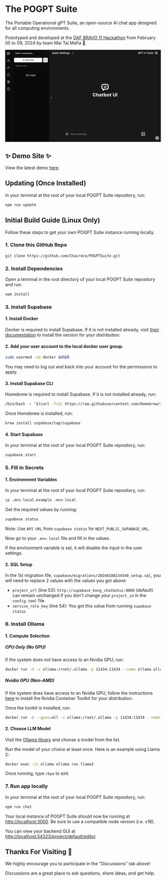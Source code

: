 # The POGPT Suite

The Portable Operational gPT Suite, an open-source AI chat app designed for all computing environments.

Prototyped and developed at the [DAF BRAVO 11 Hackathon](https://www.defense.gov/News/Releases/Release/Article/3610215/chief-digital-and-artificial-intelligence-office-to-host-hackathon-in-hawaii/) from February 05 to 09, 2024 by team Mai Tai Mafia 🍹.

<img src="./public/readme/screenshot.png" alt="Chatbot UI" width="600">

## ✨ Demo Site ✨

View the latest demo [here](https://pogpt.ambercaravalho.com).

## Updating (Once Installed)

In your terminal at the root of your local POGPT Suite repository, run:

```bash
npm run update
```

## Initial Build Guide (Linux Only)

Follow these steps to get your own POGPT Suite instance running locally.

### 1. Clone this GitHub Repo

```bash
git clone https://github.com/Chair4ce/POGPTSuite.git
```

### 2. Install Dependencies

Open a terminal in the root directory of your local POGPT Suite repository and run:

```bash
npm install
```

### 3. Install Supabase

#### 1. Install Docker

Docker is required to install Supabase. If it is not installed already, visit [their documentation](https://docs.docker.com/desktop/install/linux-install/) to install the version for your distribution.

#### 2. Add your user account to the local docker user group.

```bash
sudo usermod -aG docker $USER
```

You may need to log out and back into your account for the permissions to apply.

#### 3. Install Supabase CLI

Homebrew is required to install Supabase. If it is not installed already, run:

```bash
/bin/bash -c "$(curl -fsSL https://raw.githubusercontent.com/Homebrew/install/HEAD/install.sh)"
```

Once Homebrew is installed, run:

```bash
brew install supabase/tap/supabase
```

#### 4. Start Supabase

In your terminal at the root of your local POGPT Suite repository, run:

```bash
supabase start
```

### 5. Fill in Secrets

#### 1. Environment Variables

In your terminal at the root of your local POGPT Suite repository, run:

```bash
cp .env.local.example .env.local
```

Get the required values by running:

```bash
supabase status
```

Note: Use `API URL` from `supabase status` for `NEXT_PUBLIC_SUPABASE_URL`.

Now go to your `.env.local` file and fill in the values.

If the environment variable is set, it will disable the input in the user settings.

#### 2. SQL Setup

In the 1st migration file, `supabase/migrations/20240108234540_setup.sql`, you will need to replace 2 values with the values you got above:

- `project_url` (line 53): `http://supabase_kong_chatbotui:8000` (default) can remain unchanged if you don't change your `project_id` in the `config.toml` file
- `service_role_key` (line 54): You got this value from running `supabase status`

### 6. Install Ollama

#### 1. Compute Selection

##### CPU Only (No GPU)

If the system does not have access to an Nvidia GPU, run:

```bash
docker run -d -v ollama:/root/.ollama -p 11434:11434 --name ollama ollama/ollama
```

##### Nvidia GPU (Non-AMD)

If the system does have access to an Nvidia GPU, follow the instructions [here](https://docs.nvidia.com/datacenter/cloud-native/container-toolkit/latest/install-guide.html) to install the Nvidia Container Toolkit for your distribution.

Once the toolkit is installed, run:

```bash
docker run -d --gpus=all -v ollama:/root/.ollama -p 11434:11434 --name ollama ollama/ollama
```

#### 2. Choose LLM Model

Visit the [Ollama library](https://ollama.ai/library) and choose a model from the list.

Run the model of your choice at least once. Here is an example using Llama 2:

```bash
docker exec -it ollama ollama run llama2
```

Once running, type `/bye` to exit.

### 7. Run app locally

In your terminal at the root of your local POGPT Suite repository, run:

```bash
npm run chat
```

Your local instance of POGPT Suite should now be running at [http://localhost:3000](http://localhost:3000). Be sure to use a compatible node version (i.e. v18).

You can view your backend GUI at [http://localhost:54323/project/default/editor](http://localhost:54323/project/default/editor).

## Thanks For Visiting 👋

We highly encourage you to participate in the "Discussions" tab above!

Discussions are a great place to ask questions, share ideas, and get help.
